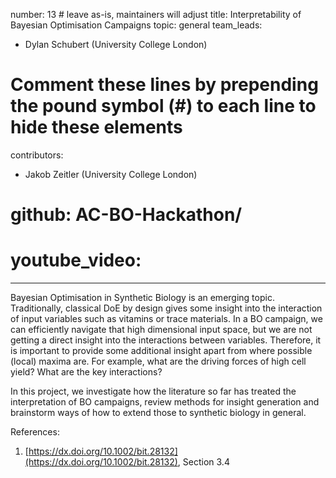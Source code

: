 number: 13 # leave as-is, maintainers will adjust
title: Interpretability of Bayesian Optimisation Campaigns
topic: general
team_leads:
  - Dylan Schubert (University College London)

# Comment these lines by prepending the pound symbol (#) to each line to hide these elements
contributors:
  - Jakob Zeitler (University College London)

# github: AC-BO-Hackathon/<your-repo-name>
# youtube_video: <your-video-id>

---

Bayesian Optimisation in Synthetic Biology is an emerging topic. Traditionally, classical DoE by design gives some insight into the interaction of input variables such as vitamins or trace materials. In a BO campaign, we can efficiently navigate that high dimensional input space, but we are not getting a direct insight into the interactions between variables. Therefore, it is important to provide some additional insight apart from where possible (local) maxima are. For example, what are the driving forces of high cell yield? What are the key interactions?

In this project, we investigate how the literature so far has treated the interpretation of BO campaigns, review methods for insight generation and brainstorm ways of how to extend those to synthetic biology in general.

References:
1. [https://dx.doi.org/10.1002/bit.28132](https://dx.doi.org/10.1002/bit.28132), Section 3.4
